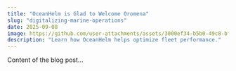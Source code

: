 ```yaml
---
title: "OceanHelm is Glad to Welcome Oromena"
slug: "digitalizing-marine-operations"
date: 2025-09-08
image: https://github.com/user-attachments/assets/3000ef34-b5b0-49c8-bf6c-bed604f4856f
description: "Learn how OceanHelm helps optimize fleet performance."
---
```


Content of the blog post...